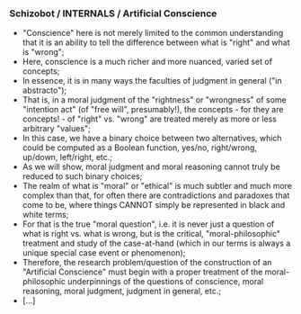 ### Schizobot / INTERNALS / Artificial Conscience
* "Conscience" here is not merely limited to the common understanding that it is an ability to tell the difference between what is "right" and what is "wrong";
* Here, conscience is a much richer and more nuanced, varied set of concepts;
* In essence, it is in many ways the faculties of judgment in general ("in abstracto");
* That is, in a moral judgment of the "rightness" or "wrongness" of some "intention act" (of "free will", presumably!), the concepts - for they are concepts! - of "right" vs. "wrong" are treated merely as more or less arbitrary "values";
* In this case, we have a binary choice between two alternatives, which could be computed as a Boolean function, yes/no, right/wrong, up/down, left/right, etc.;
* As we will show, moral judgment and moral reasoning cannot truly be reduced to such binary choices;
* The realm of what is "moral" or "ethical" is much subtler and much more complex than that, for often there are contradictions and paradoxes that come to be, where things CANNOT simply be represented in black and white terms;
* For that is the true "moral question", i.e. it is never just a question of what is right vs. what is wrong, but is the critical, "moral-philosophic" treatment and study of the case-at-hand (which in our terms is always a unique special case event or phenomenon);
* Therefore, the research problem/question of the construction of an "Artificial Conscience" must begin with a proper treatment of the moral-philosophic underpinnings of the questions of conscience, moral reasoning, moral judgment, judgment in general, etc.;
* [...]
